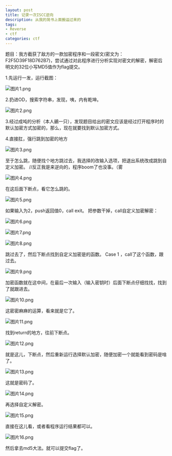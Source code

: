 ```yaml
---
layout: post
title: 记录一次ISCC逆向
description: 从我的简书上面搬运过来的
tags:
- Reverse
- ctf
categories: ctf
---
```


题目：我方截获了敌方的一款加密程序和一段密文(密文为：F2F5D39F18D762B7)，尝试通过对此程序进行分析实现对密文的解密，解密后明文的32位小写MD5值作为flag提交。

1.先运行一发，运行截图：

![图片1.png](http://upload-images.jianshu.io/upload_images/2093711-453d6fa95ce2d155.png?imageMogr2/auto-orient/strip%7CimageView2/2/w/1240)

2.扔进OD，搜索字符串，发现，咦，内有乾坤。

![图片2.png](http://upload-images.jianshu.io/upload_images/2093711-f81255214621f632.png?imageMogr2/auto-orient/strip%7CimageView2/2/w/1240)

3.经过成吨的分析（本人鶸一只），发现题目给出的密文应该是经过打开程序时的默认加密方式加密的，那么，现在就要找到默认加密方式。

4.直接肛，强行跳到加密的地方

![图片3.png](http://upload-images.jianshu.io/upload_images/2093711-6b79efb86136df5a.png?imageMogr2/auto-orient/strip%7CimageView2/2/w/1240)

至于怎么跳，随便找个地方跳过去，我选择的改输入选项，把退出系统改成跳到自定义加密。
//反正我是来逆向的，程序boom了也没事。（雾

![图片4.png](http://upload-images.jianshu.io/upload_images/2093711-5049d2eb612c3bbc.png?imageMogr2/auto-orient/strip%7CimageView2/2/w/1240)

在这后面下断点，看它怎么跳的。

![图片5.png](http://upload-images.jianshu.io/upload_images/2093711-48eddc1bf2715e8e.png?imageMogr2/auto-orient/strip%7CimageView2/2/w/1240)

如果输入为2，push返回值0，call exit。
把参数干掉，call自定义加密解密：

![图片6.png](http://upload-images.jianshu.io/upload_images/2093711-ed411c499254558d.png?imageMogr2/auto-orient/strip%7CimageView2/2/w/1240)

![图片7.png](http://upload-images.jianshu.io/upload_images/2093711-a517cb9012faf0ba.png?imageMogr2/auto-orient/strip%7CimageView2/2/w/1240)

![图片8.png](http://upload-images.jianshu.io/upload_images/2093711-83a79787b9510af1.png?imageMogr2/auto-orient/strip%7CimageView2/2/w/1240)

跳过去了，然后下断点找到自定义加密是的函数。
Case 1 ，call了这个函数，跟过去。

![图片9.png](http://upload-images.jianshu.io/upload_images/2093711-b51ef958d84dc990.png?imageMogr2/auto-orient/strip%7CimageView2/2/w/1240)

加密函数就在这中间，在最后一次输入（输入密钥时）后面下断点仔细找找，找到了就跟进去。

![图片10.png](http://upload-images.jianshu.io/upload_images/2093711-28ff883fae492b88.png?imageMogr2/auto-orient/strip%7CimageView2/2/w/1240)

这密密麻麻的运算，看来就是它了。

![图片11.png](http://upload-images.jianshu.io/upload_images/2093711-e975c01cfd2e9d5b.png?imageMogr2/auto-orient/strip%7CimageView2/2/w/1240)

找到return的地方，往前下断点。

![图片12.png](http://upload-images.jianshu.io/upload_images/2093711-02ba2b17f139e8ec.png?imageMogr2/auto-orient/strip%7CimageView2/2/w/1240)

就是这儿，下断点，然后重新运行选择默认加密，随便加密一个就能看到密码是啥了。

![图片13.png](http://upload-images.jianshu.io/upload_images/2093711-f6ebe677ae7b2d2a.png?imageMogr2/auto-orient/strip%7CimageView2/2/w/1240)

这就是密码了。

![图片14.png](http://upload-images.jianshu.io/upload_images/2093711-44cb1096bad4e52c.png?imageMogr2/auto-orient/strip%7CimageView2/2/w/1240)

再选择自定义解密。

![图片15.png](http://upload-images.jianshu.io/upload_images/2093711-549d08ecf5f73bfb.png?imageMogr2/auto-orient/strip%7CimageView2/2/w/1240)

直接在这儿看，或者看程序运行结果都可以。

![图片16.png](http://upload-images.jianshu.io/upload_images/2093711-3cc530f320558c74.png?imageMogr2/auto-orient/strip%7CimageView2/2/w/1240)

然后拿去md5大法。就可以提交flag了。
